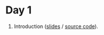# Day 1

1.  Introduction ([slides](https://cdn.rawgit.com/USCbiostats/rbootcamp/master/day1/00-welcome.html) / [source code](https://cdn.rawgit.com/USCbiostats/rbootcamp/master/day1/00-welcome.Rmd)).

